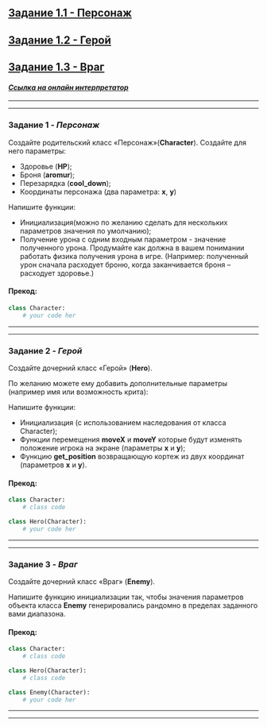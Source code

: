 ## [Задание 1.1 - Персонаж](#task_1)
## [Задание 1.2 - Герой](#task_2)
## [Задание 1.3 - Враг](#task_3)

#### [_Ссылка на онлайн интерпретатор_](https://www.online-python.com/)
_________________________________________
_________________________________________

### Задание 1 - _Персонаж_ <a name="task_1"></a>
Создайте родительский класс «Персонаж»(**Character**).
Создайте для него параметры: 
- Здоровье (**HP**);
- Броня (**aromur**);
- Перезарядка (**cool_down**);
- Координаты персонажа (два параметра: **x**, **y**)

Напишите функции: 
- Инициализация(можно по желанию сделать для нескольких параметров значения по умолчанию);
- Получение урона с одним входным параметром  - значение полученного урона. Продумайте как должна в вашем понимании работать физика получения урона в игре. (Например: полученный урон сначала расходует броню, когда заканчивается броня – расходует здоровье.)


#### Прекод:
```python
class Character:
    # your code her
```

________________________________________
_________________________________________

### Задание 2 - _Герой_ <a name="task_2"></a>
Создайте дочерний класс «Герой» (**Hero**).

По желанию можете ему добавить дополнительные параметры (например имя или возможность крита): 

Напишите функции: 
- Инициализация (с использованием наследования от класса Character);
- Функции перемещения **moveX** и **moveY** которые будут изменять положение игрока на экране (параметры **x** и **y**);
- Функцию **get_position** возвращающую кортеж из двух координат (параметров **x** и **y**).


#### Прекод:
```python
class Character:
    # class code

class Hero(Character):
    # your code her
```

________________________________________
_________________________________________

### Задание 3 - _Враг_ <a name="task_3"></a>
Создайте дочерний класс «Враг» (**Enemy**).

Напишите функцию инициализации так, чтобы значения параметров объекта класса **Enemy** 
генерировались рандомно в пределах заданного вами диапазона.

#### Прекод:
```python
class Character:
    # class code

class Hero(Character):
    # class code

class Enemy(Character):
    # your code her
```

________________________________________
_________________________________________